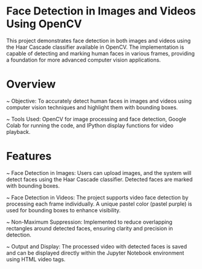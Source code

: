 # Face Detection in Images and Videos Using OpenCV
This project demonstrates face detection in both images and videos using the Haar Cascade classifier available in OpenCV. The implementation is capable of detecting and marking human faces in various frames, providing a foundation for more advanced computer vision applications.

# Overview
  ~ Objective: To accurately detect human faces in images and videos using computer vision techniques and highlight them with bounding boxes.
 
  ~ Tools Used: OpenCV for image processing and face detection, Google Colab for running the code, and IPython display functions for video playback.

# Features
  ~ Face Detection in Images:
Users can upload images, and the system will detect faces using the Haar Cascade classifier. Detected faces are marked with bounding boxes.

  ~ Face Detection in Videos:
The project supports video face detection by processing each frame individually. A unique pastel color (pastel purple) is used for bounding boxes to enhance visibility.

  ~ Non-Maximum Suppression:
Implemented to reduce overlapping rectangles around detected faces, ensuring clarity and precision in detection.

  ~ Output and Display:
The processed video with detected faces is saved and can be displayed directly within the Jupyter Notebook environment using HTML video tags.
